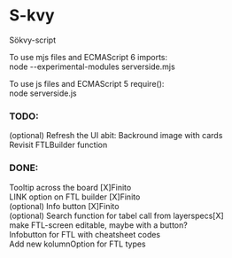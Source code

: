 # S-kvy
Sökvy-script

To use mjs files and ECMAScript 6 imports:<br> 
node --experimental-modules serverside.mjs 

To use js files and ECMAScript 5 require():<br> 
node serverside.js 

<h3>TODO:</h3>
 (optional) Refresh the UI abit: Backround image with cards<br>
 Revisit FTLBuilder function<br>
 
 
 <h3>DONE:</h3>
 Tooltip across the board [X]Finito<br>
 LINK option on FTL builder [X]Finito<br>
 (optional) Info button [X]Finito<br>
 (optional) Search function for tabel call from layerspecs[X]<br>
 make FTL-screen editable, maybe with a button?<br>
 Infobutton for FTL with cheatsheet codes<br>
 Add new kolumnOption for FTL types<br>
